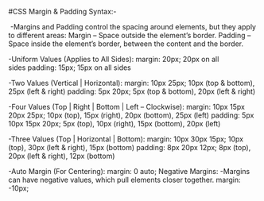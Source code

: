 
#CSS Margin & Padding Syntax:-

 -Margins and Padding control the spacing around elements, but they apply to different areas:
 Margin – Space outside the element’s border. 
 Padding – Space inside the element’s border, between the content and the border.

-Uniform Values (Applies to All Sides):
 margin: 20px; 20px on all sides padding: 15px; 15px on all sides


-Two Values (Vertical | Horizontal): 
margin: 10px 25px; 10px (top & bottom), 25px (left & right) padding: 5px 20px; 5px (top & bottom), 20px (left & right)


-Four Values (Top | Right | Bottom | Left – Clockwise): 
margin: 10px 15px 20px 25px; 10px (top), 15px (right), 20px (bottom), 25px (left) padding: 5px 10px 15px 20px; 5px (top), 10px (right), 15px (bottom), 20px (left)


-Three Values (Top | Horizontal | Bottom): margin: 10px 30px 15px; 10px (top), 30px (left & right), 15px (bottom) padding: 8px 20px 12px; 8px (top), 20px (left & right), 12px (bottom)

-Auto Margin (For Centering):
 margin: 0 auto;
Negative Margins: -Margins can have negative values, which pull elements closer together. margin: -10px;